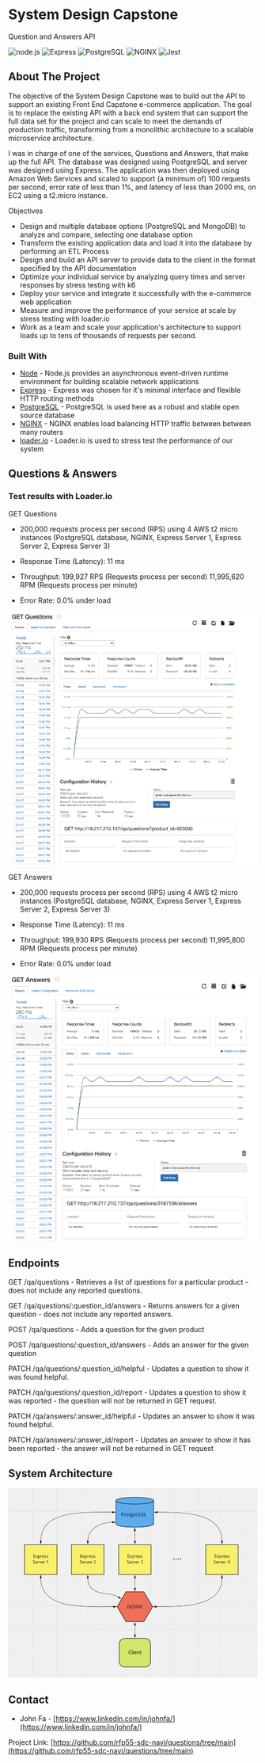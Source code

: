 # System Design Capstone
Question and Answers API

<!-- ![node.js](https://img.shields.io/badge/Node.js-20232A?style=for-the-badge&logo=nodedotjs&logoColor=green)
![Express](https://img.shields.io/badge/-Express-20232A?style=for-the-badge&logo=express&logoColor=yellow)
![PostgreSQL](https://img.shields.io/badge/PostgreSQL-20232A?style=for-the-badge&logo=postgresql&logoColor=blue)
![NGINX](https://img.shields.io/badge/Nginx-20232A?style=for-the-badge&logo=nginx&logoColor=green)
![Jest](https://img.shields.io/badge/-Jest-20232A?style=for-the-badge&logo=jest&logoColor=red) -->

![node.js](https://img.shields.io/badge/Node.js-339933?style=for-the-badge&logo=nodedotjs&logoColor=white)
![Express](https://img.shields.io/badge/Express.js-000000?style=for-the-badge&logo=express&logoColor=white)
![PostgreSQL](https://img.shields.io/badge/PostgreSQL-316192?style=for-the-badge&logo=postgresql&logoColor=white)
![NGINX](https://img.shields.io/badge/Nginx-0095D5?style=for-the-badge&logo=nginx&logoColor=white)
![Jest](https://img.shields.io/badge/Jest-C21325?style=for-the-badge&logo=jest&logoColor=white)


<!-- ABOUT THE PROJECT -->
## About The Project

The objective of the System Design Capstone was to build out the API to support an existing Front End Capstone e-commerce application. The goal is to replace the existing API with a back end system that can support the full data set for the project and can scale to meet the demands of production traffic, transforming from a monolithic architecture to a scalable microservice architecture.

I was in charge of one of the services, Questions and Answers, that make up the full API. The database was designed using PostgreSQL and server was designed using Express. The application was then deployed using Amazon Web Services and scaled to support (a minimum of) 100 requests per second, error rate of less than 1%, and latency of less than 2000 ms, on EC2 using a t2.micro instance.

Objectives
* Design and multiple database options (PostgreSQL and MongoDB) to analyze and compare, selecting one database option
* Transform the existing application data and load it into the database by performing an ETL Process
* Design and build an API server to provide data to the client in the format specified by the API documentation
* Optimize your individual service by analyzing query times and server responses by stress testing with k6
* Deploy your service and integrate it successfully with the e-commerce web application
* Measure and improve the performance of your service at scale by stress testing with loader.io
* Work as a team and scale your application's architecture to support loads up to tens of thousands of requests per second.
### Built With
* [Node](https://nodejs.org/en/) - Node.js provides an asynchronous event-driven runtime environment for building scalable network applications
* [Express](https://expressjs.com/) - Express was chosen for it's minimal interface and flexible HTTP routing methods
* [PostgreSQL](https://www.postgresql.org/) - PostgreSQL is used here as a robust and stable open source database
* [NGINX](https://www.nginx.com/) - NGINX enables load balancing HTTP traffic between between many routers
* [loader.io](https://loader.io/) - Loader.io is used to stress test the performance of our system

## Questions & Answers
### Test results with Loader.io
GET Questions
* 200,000 requests process per second (RPS) using 4 AWS t2 micro instances (PostgreSQL database, NGINX, Express Server 1, Express Server 2, Express Server 3)

* Response Time (Latency): 11 ms

* Throughput: 199,927 RPS (Requests process per second)
11,995,620 RPM (Requests process per minute)

* Error Rate: 0.0% under load

![GQ][GQ]

GET Answers
* 200,000 requests process per second (RPS) using 4 AWS t2 micro instances (PostgreSQL database, NGINX, Express Server 1, Express Server 2, Express Server 3)

* Response Time (Latency): 11 ms

* Throughput: 199,930 RPS (Requests process per second)
11,995,800 RPM (Requests process per minute)

* Error Rate: 0.0% under load

![GA][GA]

## Endpoints
GET /qa/questions - Retrieves a list of questions for a particular product - does not include any reported questions.

GET /qa/questions/:question_id/answers - Returns answers for a given question - does not include any reported answers.

POST /qa/questions - Adds a question for the given product

POST /qa/questions/:question_id/answers - Adds an answer for the given question

PATCH /qa/questions/:question_id/helpful - Updates a question to show it was found helpful.

PATCH /qa/questions/:question_id/report - Updates a question to show it was reported - the question will not be returned in GET request.

PATCH /qa/answers/:answer_id/helpful - Updates an answer to show it was found helpful.

PATCH /qa/answers/:answer_id/report - Updates an answer to show it has been reported - the answer will not be returned in GET request
## System Architecture
![System Architecture][system_arch]
## Contact
* John Fa - [https://www.linkedin.com/in/johnfa/](https://www.linkedin.com/in/johnfa/)

Project Link: [https://github.com/rfp55-sdc-navi/questions/tree/main](https://github.com/rfp55-sdc-navi/questions/tree/main)

<!-- MARKDOWN LINKS & IMAGES -->
<!-- https://www.markdownguide.org/basic-syntax/#reference-style-links -->
[contributors-shield]: https://img.shields.io/github/contributors/othneildrew/Best-README-Template.svg?style=for-the-badge
[contributors-url]: https://github.com/othneildrew/Best-README-Template/graphs/contributors
[forks-shield]: https://img.shields.io/github/forks/othneildrew/Best-README-Template.svg?style=for-the-badge
[forks-url]: https://github.com/othneildrew/Best-README-Template/network/members
[stars-shield]: https://img.shields.io/github/stars/othneildrew/Best-README-Template.svg?style=for-the-badge
[stars-url]: https://github.com/othneildrew/Best-README-Template/stargazers
[issues-shield]: https://img.shields.io/github/issues/othneildrew/Best-README-Template.svg?style=for-the-badge
[issues-url]: https://github.com/othneildrew/Best-README-Template/issues
[license-shield]: https://img.shields.io/github/license/othneildrew/Best-README-Template.svg?style=for-the-badge
[license-url]: https://github.com/othneildrew/Best-README-Template/blob/master/LICENSE.txt
[linkedin-shield]: https://img.shields.io/badge/-LinkedIn-black.svg?style=for-the-badge&logo=linkedin&colorB=555
[linkedin-url]: https://linkedin.com/in/othneildrew
[system_arch]: images/system_arch2.png
[GA]: images/GA.png
[GQ]: images/GQ.png